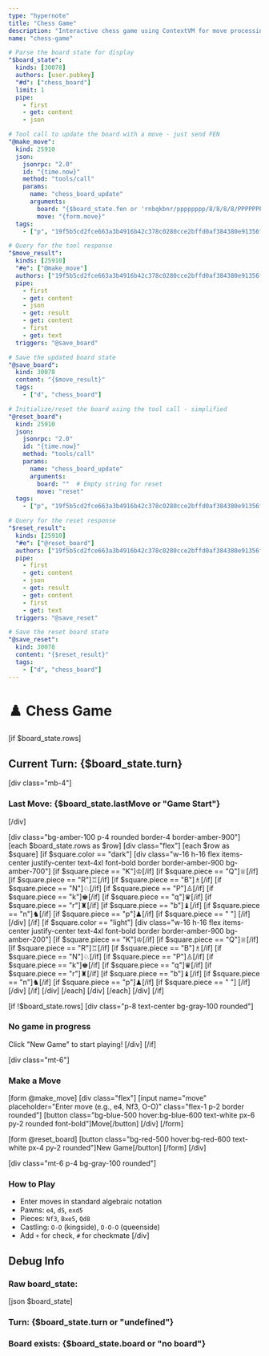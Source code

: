 ```yaml
---
type: "hypernote"
title: "Chess Game"
description: "Interactive chess game using ContextVM for move processing"
name: "chess-game"

# Parse the board state for display
"$board_state":
  kinds: [30078]
  authors: [user.pubkey]
  "#d": ["chess_board"]
  limit: 1
  pipe:
    - first
    - get: content
    - json

# Tool call to update the board with a move - just send FEN
"@make_move":
  kind: 25910
  json:
    jsonrpc: "2.0"
    id: "{time.now}"
    method: "tools/call"
    params:
      name: "chess_board_update"
      arguments:
        board: "{$board_state.fen or 'rnbqkbnr/pppppppp/8/8/8/8/PPPPPPPP/RNBQKBNR w KQkq - 0 1'}"
        move: "{form.move}"
  tags:
    - ["p", "19f5b5cd2fce663a3b4916b42c378c0280cce2bffd0af384380e91356fcff1d6"]

# Query for the tool response
"$move_result":
  kinds: [25910]
  "#e": ["@make_move"]
  authors: ["19f5b5cd2fce663a3b4916b42c378c0280cce2bffd0af384380e91356fcff1d6"]
  pipe:
    - first
    - get: content
    - json
    - get: result
    - get: content
    - first
    - get: text
  triggers: "@save_board"

# Save the updated board state
"@save_board":
  kind: 30078
  content: "{$move_result}"
  tags:
    - ["d", "chess_board"]

# Initialize/reset the board using the tool call - simplified
"@reset_board":
  kind: 25910
  json:
    jsonrpc: "2.0"
    id: "{time.now}"
    method: "tools/call"
    params:
      name: "chess_board_update"
      arguments:
        board: ""  # Empty string for reset
        move: "reset"
  tags:
    - ["p", "19f5b5cd2fce663a3b4916b42c378c0280cce2bffd0af384380e91356fcff1d6"]

# Query for the reset response  
"$reset_result":
  kinds: [25910]
  "#e": ["@reset_board"]
  authors: ["19f5b5cd2fce663a3b4916b42c378c0280cce2bffd0af384380e91356fcff1d6"]
  pipe:
    - first
    - get: content
    - json
    - get: result
    - get: content
    - first
    - get: text
  triggers: "@save_reset"

# Save the reset board state
"@save_reset":
  kind: 30078
  content: "{$reset_result}"
  tags:
    - ["d", "chess_board"]
---
```


# ♟️ Chess Game

[if $board_state.rows]
## Current Turn: {$board_state.turn}

[div class="mb-4"]
### Last Move: {$board_state.lastMove or "Game Start"}
[/div]

[div class="bg-amber-100 p-4 rounded border-4 border-amber-900"]
[each $board_state.rows as $row]
  [div class="flex"]
  [each $row as $square]
    [if $square.color == "dark"]
      [div class="w-16 h-16 flex items-center justify-center text-4xl font-bold border border-amber-900 bg-amber-700"]
        [if $square.piece == "K"]♔[/if]
        [if $square.piece == "Q"]♕[/if]
        [if $square.piece == "R"]♖[/if]
        [if $square.piece == "B"]♗[/if]
        [if $square.piece == "N"]♘[/if]
        [if $square.piece == "P"]♙[/if]
        [if $square.piece == "k"]♚[/if]
        [if $square.piece == "q"]♛[/if]
        [if $square.piece == "r"]♜[/if]
        [if $square.piece == "b"]♝[/if]
        [if $square.piece == "n"]♞[/if]
        [if $square.piece == "p"]♟[/if]
        [if $square.piece == " "] [/if]
      [/div]
    [/if]
    [if $square.color == "light"]
      [div class="w-16 h-16 flex items-center justify-center text-4xl font-bold border border-amber-900 bg-amber-200"]
        [if $square.piece == "K"]♔[/if]
        [if $square.piece == "Q"]♕[/if]
        [if $square.piece == "R"]♖[/if]
        [if $square.piece == "B"]♗[/if]
        [if $square.piece == "N"]♘[/if]
        [if $square.piece == "P"]♙[/if]
        [if $square.piece == "k"]♚[/if]
        [if $square.piece == "q"]♛[/if]
        [if $square.piece == "r"]♜[/if]
        [if $square.piece == "b"]♝[/if]
        [if $square.piece == "n"]♞[/if]
        [if $square.piece == "p"]♟[/if]
        [if $square.piece == " "] [/if]
      [/div]
    [/if]
    [/div]
  [/each]
  [/div]
[/each]
[/div]
[/if]

[if !$board_state.rows]
[div class="p-8 text-center bg-gray-100 rounded"]
### No game in progress
Click "New Game" to start playing!
[/div]
[/if]

[div class="mt-6"]
### Make a Move

[form @make_move]
  [div class="flex"]
    [input name="move" placeholder="Enter move (e.g., e4, Nf3, O-O)" class="flex-1 p-2 border rounded"]
    [button class="bg-blue-500 hover:bg-blue-600 text-white px-6 py-2 rounded font-bold"]Move[/button]
  [/div]
[/form]

[form @reset_board]
  [button class="bg-red-500 hover:bg-red-600 text-white px-4 py-2 rounded"]New Game[/button]
[/form]
[/div]

[div class="mt-6 p-4 bg-gray-100 rounded"]
### How to Play
- Enter moves in standard algebraic notation
- Pawns: `e4`, `d5`, `exd5`
- Pieces: `Nf3`, `Bxe5`, `Qd8`
- Castling: `O-O` (kingside), `O-O-O` (queenside)
- Add `+` for check, `#` for checkmate
[/div]

## Debug Info
### Raw board_state:
[json $board_state]

### Turn: {$board_state.turn or "undefined"}
### Board exists: {$board_state.board or "no board"}